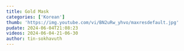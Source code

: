 ```yaml
---
title: Gold Mask
categories: ['Korean']
thumb: 'https://img.youtube.com/vi/BN2uRw_yhvo/maxresdefault.jpg'
pudate: 2024-06-04T21:08:23
videos: 2024-06-04-21-06-30
author: tin-sokhavuth
---
```

